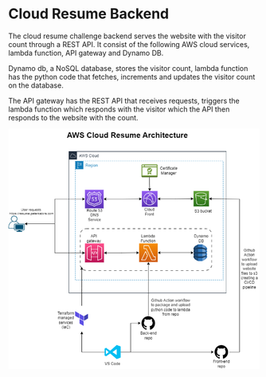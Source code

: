 # Cloud Resume Backend
The cloud resume challenge backend serves the website with the visitor count through a REST API. It consist of the following AWS cloud services, lambda function, API gateway and Dynamo DB.

Dynamo db, a NoSQL database, stores the visitor count, lambda function has the python code that fetches, increments and updates the visitor count on the database. 

The API gateway has the REST API that receives requests, triggers the lambda function which responds with the visitor which the API then responds to the website with the count.

![Alt text](MarkdownFiles/Architecture-Diagram.png)